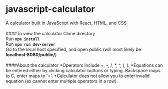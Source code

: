 # javascript-calculator
A calculator built in JavaScript with React, HTML, and CSS <br>
<br>
####To view the calculator
Clone directory<br>
Run **`npm install`**<br>
Run **`npm run dev-server`**<br>
Go to the local host specified, and open public (will most likely be **localhost:8080/public/**)<br>
<br>
####About the calculator
*Operators include +, -, /, *, ^, (, ).
*Equations can be entered either by clicking calculator buttons or typing. Backspace maps to C, enter maps to '='.
*Calculator does not allow you to enter invalid equation (ex cannot enter multiple operators in a row).


